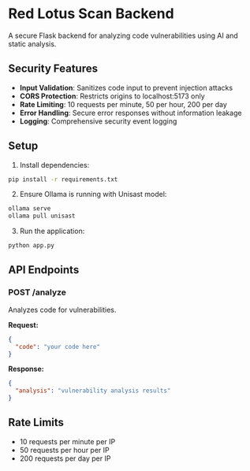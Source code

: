# Red Lotus Scan Backend

A secure Flask backend for analyzing code vulnerabilities using AI and static analysis.

## Security Features

- **Input Validation**: Sanitizes code input to prevent injection attacks
- **CORS Protection**: Restricts origins to localhost:5173 only
- **Rate Limiting**: 10 requests per minute, 50 per hour, 200 per day
- **Error Handling**: Secure error responses without information leakage
- **Logging**: Comprehensive security event logging

## Setup

1. Install dependencies:
```bash
pip install -r requirements.txt
```

2. Ensure Ollama is running with Unisast model:
```bash
ollama serve
ollama pull unisast
```

3. Run the application:
```bash
python app.py
```

## API Endpoints

### POST /analyze
Analyzes code for vulnerabilities.

**Request:**
```json
{
  "code": "your code here"
}
```

**Response:**
```json
{
  "analysis": "vulnerability analysis results"
}
```

## Rate Limits
- 10 requests per minute per IP
- 50 requests per hour per IP  
- 200 requests per day per IP
